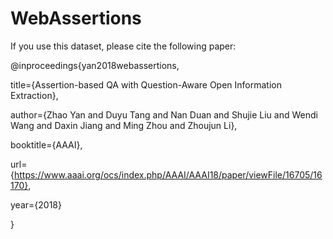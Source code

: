 # WebAssertions
If you use this dataset, please cite the following paper:

@inproceedings{yan2018webassertions,

  title={Assertion-based QA with Question-Aware Open Information Extraction},
  
  author={Zhao Yan and Duyu Tang and Nan Duan and Shujie Liu and Wendi Wang and Daxin Jiang and Ming Zhou and Zhoujun Li},
  
  booktitle={AAAI},
  
  url={https://www.aaai.org/ocs/index.php/AAAI/AAAI18/paper/viewFile/16705/16170},
  
  year={2018}
  
}
